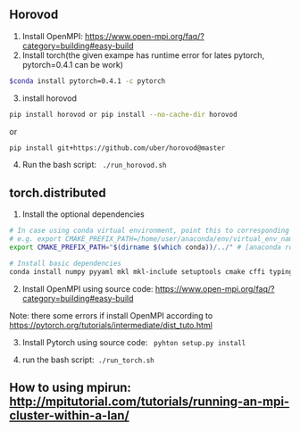 ## Horovod
1. Install OpenMPI: https://www.open-mpi.org/faq/?category=building#easy-build
2. Install torch(the given exampe has runtime error for lates pytorch, pytorch=0.4.1 can be work)

```bash
$conda install pytorch=0.4.1 -c pytorch
```
3. install horovod
```bash
pip install horovod or pip install --no-cache-dir horovod
```
or 
```bash
pip install git+https://github.com/uber/horovod@master
```
4. Run the bash script: ``` ./run_horovod.sh```

## torch.distributed
1. Install the optional dependencies
```bash
# In case using conda virtual environment, point this to corresponding virtual env directory
# e.g. export CMAKE_PREFIX_PATH=/home/user/anaconda/env/virtual_env_name/
export CMAKE_PREFIX_PATH="$(dirname $(which conda))/../" # [anaconda root directory]

# Install basic dependencies
conda install numpy pyyaml mkl mkl-include setuptools cmake cffi typing
```
2. Install OpenMPI using source code: https://www.open-mpi.org/faq/?category=building#easy-build

Note: there some errors if install OpenMPI according to https://pytorch.org/tutorials/intermediate/dist_tuto.html

3. Install Pytorch using source code: ``` pyhton setup.py install```

4. run the bash script:``` ./run_torch.sh```
## How to using mpirun: http://mpitutorial.com/tutorials/running-an-mpi-cluster-within-a-lan/
